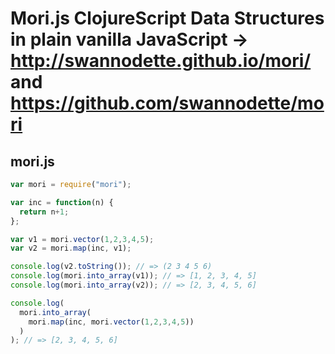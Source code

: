 # Mori.js ClojureScript Data Structures in plain vanilla JavaScript -> http://swannodette.github.io/mori/ and https://github.com/swannodette/mori

## mori.js

```javascript
var mori = require("mori");

var inc = function(n) {
  return n+1;
};

var v1 = mori.vector(1,2,3,4,5);
var v2 = mori.map(inc, v1);

console.log(v2.toString()); // => (2 3 4 5 6) 
console.log(mori.into_array(v1)); // => [1, 2, 3, 4, 5] 
console.log(mori.into_array(v2)); // => [2, 3, 4, 5, 6] 

console.log(
  mori.into_array(
    mori.map(inc, mori.vector(1,2,3,4,5))
  )
); // => [2, 3, 4, 5, 6] 
```

